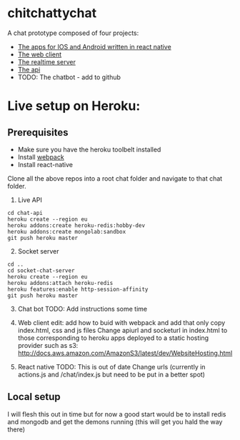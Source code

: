 # chitchattychat

A chat prototype composed of four projects:

* [The apps for IOS and Android written in react native](../../../chitchattychat-app)
* [The web client](../../../chitchattychat-web-client)
* [The realtime server](../../../chitchattychat-realtime)
* [The api](../../../chitchattychat-api)
* TODO: The chatbot - add to github

# Live setup on Heroku:

## Prerequisites

* Make sure you have the heroku toolbelt installed
* Install [webpack](https://webpack.github.io/)
* Install react-native

Clone all the above repos into a root chat folder and navigate to that chat folder.

1. Live API

  ```
  cd chat-api
  heroku create --region eu
  heroku addons:create heroku-redis:hobby-dev
  heroku addons:create mongolab:sandbox
  git push heroku master 
  ```

2. Socket server
  ```
  cd ..
  cd socket-chat-server
  heroku create --region eu
  heroku addons:attach heroku-redis
  heroku features:enable http-session-affinity
  git push heroku master
  ```
  
3. Chat bot
  TODO: Add instructions some time

4. Web client
  edit: add how to buid with webpack and add that only copy index.html, css and js files
  Change apiurl and socketurl in index.html to those corresponding to heroku apps
  deployed to a static hosting provider such as s3: http://docs.aws.amazon.com/AmazonS3/latest/dev/WebsiteHosting.html

5. React native
  TODO: This is out of date
  Change urls (currently in actions.js and /chat/index.js but need to be put in a better spot)

## Local setup

I will flesh this out in time but for now a good start would be to install redis and mongodb and get the demons running (this will get you hald the way there)

